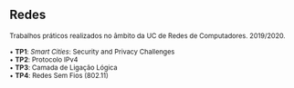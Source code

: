## Redes

<sub>Trabalhos práticos realizados no âmbito da UC de Redes de Computadores. 2019/2020.</sub>

<sub> • **TP1**: *Smart Cities*: Security and Privacy Challenges </sub> \
<sub> • **TP2**: Protocolo IPv4 </sub> \
<sub> • **TP3**: Camada de Ligação Lógica </sub> \
<sub> • **TP4**: Redes Sem Fios (802.11) </sub>
